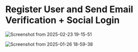 # Register User and Send Email Verification + Social Login

![Screenshot from 2025-02-23 19-15-51](https://github.com/user-attachments/assets/50102d82-7327-4c55-9a25-229e01596210)


![Screenshot from 2025-01-26 18-59-38](https://github.com/user-attachments/assets/9a3a58a4-c8e9-4cf0-9a1f-74ffad6f420e)

